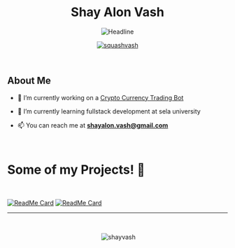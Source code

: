 <h1 align="center">Shay Alon Vash</h1>
<div align=center>
        <img src="https://readme-typing-svg.herokuapp.com?color=%236FDA44&size=32&center=true&vCenter=true&width=800&height=50&lines=Your+Friendly+Neighberhood+Android+Dev;Computer+Science+Student;Problem+Solver;Freelancer;" alt="Headline" /></div>

<p align="center"> <a href="https://twitter.com/squashvash" target="blank"><img src="https://img.shields.io/twitter/follow/squashvash?logo=twitter&style=for-the-badge" alt="squashvash" /></a> </p>


<Br>
<h2> About Me </h2>

- 🔭 I’m currently working on a [Crypto Currency Trading Bot](https://github.com/ShayVash/TradeBot)
  
- 🌱 I’m currently learning fullstack development at sela university

- 📫 You can reach me at **shayalon.vash@gmail.com**

<Br>
<h1>Some of my Projects! 🎨</h1>
<Br>
  
[![ReadMe Card](https://github-readme-stats.vercel.app/api/pin/?username=ShayVash&repo=TradeBot)](https://github.com/ShayVash/TradeBot)
[![ReadMe Card](https://github-readme-stats.vercel.app/api/pin/?username=ShayVash&repo=Learn-Candlestick-Patterns)](https://github.com/ShayVash/Learn-Candlestick-Patterns)
<Br>
<hr>
<Br>

<p align="center">&nbsp;<img align="center" src="https://github-readme-stats.vercel.app/api?username=shayvash&show_icons=true&locale=en&theme=dark" alt="shayvash" /></p>
